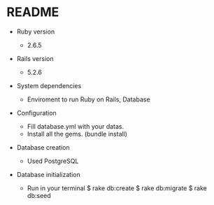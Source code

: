 # README

* Ruby version
  - 2.6.5

* Rails version
  - 5.2.6

* System dependencies
  - Enviroment to run Ruby on Rails, Database
  
* Configuration
  - Fill database.yml with your datas.
  - Install all the gems. (bundle install)

* Database creation
  - Used PostgreSQL

* Database initialization
  - Run in your terminal
      $ rake db:create 
      $ rake db:migrate
      $ rake db:seed

